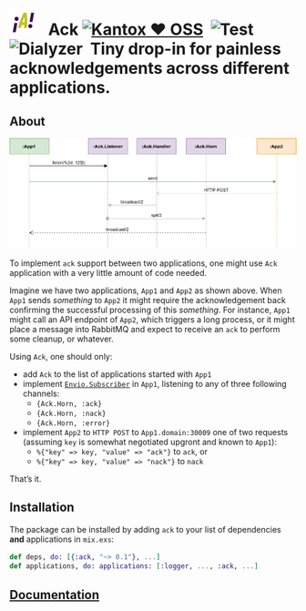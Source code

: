 # ![Ack Logo](https://raw.githubusercontent.com/am-kantox/ack/master/stuff/i/logo-48.png)   Ack [![Kantox ❤ OSS](https://img.shields.io/badge/❤-kantox_oss-informational.svg)](https://kantox.com/)  ![Test](https://github.com/am-kantox/ack/workflows/Test/badge.svg)  ![Dialyzer](https://github.com/am-kantox/ack/workflows/Dialyzer/badge.svg)  **Tiny drop-in for painless acknowledgements across different applications.**

## About

![Ack Message Lifetime](https://raw.githubusercontent.com/am-kantox/ack/master/stuff/i/ack.png)

To implement `ack` support between two applications, one might use `Ack` application with a very little amount of code needed.

Imagine we have two applications, `App1` and `App2` as shown above. When `App1` sends _something_ to `App2` it might require the acknowledgement back confirming the successful processing of this _something_. For instance, `App1` might call an API endpoint of `App2`, which triggers a long process, or it might place a message into RabbitMQ and expect to receive an `ack` to perform some cleanup, or whatever.

Using `Ack`, one should only:

- add `Ack` to the list of applications started with `App1`
- implement [`Envio.Subscriber`](https://hexdocs.pm/envio/Envio.Subscriber.html) in `App1`, listening to any of three following channels:
  - `{Ack.Horn, :ack}`
  - `{Ack.Horn, :nack}`
  - `{Ack.Horn, :error}`
- implement `App2` to `HTTP POST` to `App1.domain:30009` one of two requests (assuming `key` is somewhat negotiated upgront and known to `App1`):
  - `%{"key" => key, "value" => "ack"}` to `ack`, or
  - `%{"key" => key, "value" => "nack"}` to `nack`

That’s it.

## Installation

The package can be installed by adding `ack` to your list of dependencies **and** applications in `mix.exs`:

```elixir
def deps, do: [{:ack, "~> 0.1"}, ...]
def applications, do: applications: [:logger, ..., :ack, ...]
```

## [Documentation](https://hexdocs.pm/ack)
